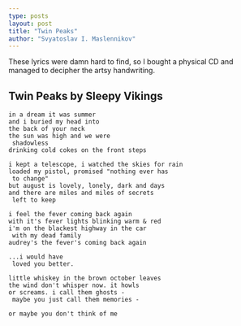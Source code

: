 ```yaml
---
type: posts
layout: post
title: "Twin Peaks"
author: "Svyatoslav I. Maslennikov"
---
```


These lyrics were damn hard to find, so I bought a physical CD and managed to decipher the artsy handwriting.

## Twin Peaks by Sleepy Vikings

```text
in a dream it was summer
and i buried my head into
the back of your neck
the sun was high and we were
 shadowless
drinking cold cokes on the front steps

i kept a telescope, i watched the skies for rain
loaded my pistol, promised "nothing ever has
 to change"
but august is lovely, lonely, dark and days
and there are miles and miles of secrets
 left to keep

i feel the fever coming back again
with it's fever lights blinking warm & red
i'm on the blackest highway in the car
 with my dead family
audrey's the fever's coming back again

...i would have
 loved you better.

little whiskey in the brown october leaves
the wind don't whisper now. it howls
or screams. i call them ghosts -
 maybe you just call them memories -

or maybe you don't think of me
```
